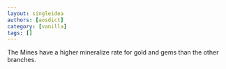 ```yaml
---
layout: singleidea
authors: [aosdict]
category: [vanilla]
tags: []
---
```

The Mines have a higher mineralize rate for gold and gems than the other branches.
